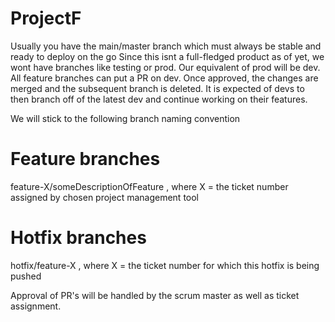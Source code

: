 # ProjectF

Usually you have the main/master branch which must always be stable and ready to deploy on the go
Since this isnt a full-fledged product as of yet, we wont have branches like testing or prod. 
Our equivalent of prod will be dev. All feature branches can put a PR on dev. Once approved,
the changes are merged and the subsequent branch is deleted. It is expected of devs to then branch
off of the latest dev and continue working on their features.

We will stick to the following branch naming convention

# Feature branches

feature-X/someDescriptionOfFeature , where X = the ticket number assigned by chosen project management tool

# Hotfix branches

hotfix/feature-X , where X = the ticket number for which this hotfix is being pushed

Approval of PR's will be handled by the scrum master as well as ticket assignment.  
